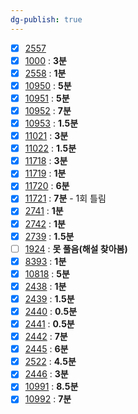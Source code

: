 ```yaml
---
dg-publish: true
---
```

- [x] [2557](https://boj.kr/2557)
- [x] [1000](https://boj.kr/1000) : **3분**
- [x] [2558](https://boj.kr/2558) : **1분**
- [x] [10950](https://boj.kr/10950) : **5분**
- [x] [10951](https://boj.kr/10951) : **5분**
- [x] [10952](https://boj.kr/10952) : **7분**
- [x] [10953](https://boj.kr/10953) : **1.5분**
- [x] [11021](https://boj.kr/11021) : **3분**
- [x] [11022](https://boj.kr/11022) : **1.5분**
- [x] [11718](https://boj.kr/11718) : **3분**
- [x] [11719](https://boj.kr/11719) : **1분**
- [x] [11720](https://boj.kr/11720) : **6분**
- [x] [11721](https://boj.kr/11721) : **7분** - 1회 틀림
- [x] [2741](https://boj.kr/2741) : **1분**
- [x] [2742](https://boj.kr/2742) : **1분**
- [x] [2739](https://boj.kr/2739) : **1.5분**
- [ ] [1924](https://boj.kr/1924) : **못 풀음(해설 찾아봄)**
- [x] [8393](https://boj.kr/8393) : **1분**
- [x] [10818](https://boj.kr/10818) : **5분**
- [x] [2438](https://boj.kr/2438) : **1분**
- [x] [2439](https://boj.kr/2439) : **1.5분**
- [x] [2440](https://boj.kr/2440) : **0.5분**
- [x] [2441](https://boj.kr/2441) : **0.5분**
- [x] [2442](https://boj.kr/2442) : **7분**
- [x] [2445](https://boj.kr/2445) : **6분**
- [x] [2522](https://boj.kr/2522) : **4.5분**
- [x] [2446](https://boj.kr/2446) : **3분**
- [x] [10991](https://boj.kr/10991) : **8.5분**
- [x] [10992](https://boj.kr/10992) : **7분**